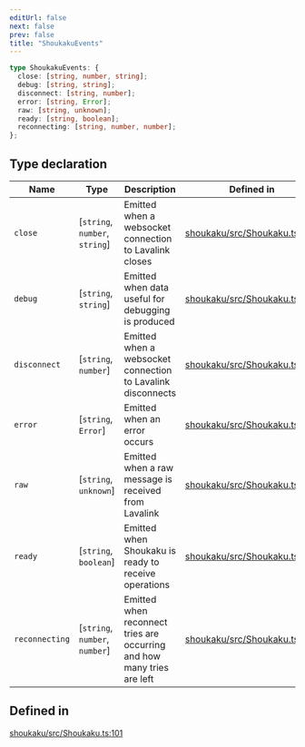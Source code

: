 ```yaml
---
editUrl: false
next: false
prev: false
title: "ShoukakuEvents"
---
```


```ts
type ShoukakuEvents: {
  close: [string, number, string];
  debug: [string, string];
  disconnect: [string, number];
  error: [string, Error];
  raw: [string, unknown];
  ready: [string, boolean];
  reconnecting: [string, number, number];
};
```

## Type declaration

| Name | Type | Description | Defined in |
| ------ | ------ | ------ | ------ |
| `close` | [`string`, `number`, `string`] | Emitted when a websocket connection to Lavalink closes | [shoukaku/src/Shoukaku.ts:126](https://github.com/shipgirlproject/shoukaku/blob/049b5dc536f3b28e41c5423a707d8a02ac9377a7/src/Shoukaku.ts#L126) |
| `debug` | [`string`, `string`] | Emitted when data useful for debugging is produced | [shoukaku/src/Shoukaku.ts:111](https://github.com/shipgirlproject/shoukaku/blob/049b5dc536f3b28e41c5423a707d8a02ac9377a7/src/Shoukaku.ts#L111) |
| `disconnect` | [`string`, `number`] | Emitted when a websocket connection to Lavalink disconnects | [shoukaku/src/Shoukaku.ts:131](https://github.com/shipgirlproject/shoukaku/blob/049b5dc536f3b28e41c5423a707d8a02ac9377a7/src/Shoukaku.ts#L131) |
| `error` | [`string`, `Error`] | Emitted when an error occurs | [shoukaku/src/Shoukaku.ts:116](https://github.com/shipgirlproject/shoukaku/blob/049b5dc536f3b28e41c5423a707d8a02ac9377a7/src/Shoukaku.ts#L116) |
| `raw` | [`string`, `unknown`] | Emitted when a raw message is received from Lavalink | [shoukaku/src/Shoukaku.ts:136](https://github.com/shipgirlproject/shoukaku/blob/049b5dc536f3b28e41c5423a707d8a02ac9377a7/src/Shoukaku.ts#L136) |
| `ready` | [`string`, `boolean`] | Emitted when Shoukaku is ready to receive operations | [shoukaku/src/Shoukaku.ts:121](https://github.com/shipgirlproject/shoukaku/blob/049b5dc536f3b28e41c5423a707d8a02ac9377a7/src/Shoukaku.ts#L121) |
| `reconnecting` | [`string`, `number`, `number`] | Emitted when reconnect tries are occurring and how many tries are left | [shoukaku/src/Shoukaku.ts:106](https://github.com/shipgirlproject/shoukaku/blob/049b5dc536f3b28e41c5423a707d8a02ac9377a7/src/Shoukaku.ts#L106) |

## Defined in

[shoukaku/src/Shoukaku.ts:101](https://github.com/shipgirlproject/shoukaku/blob/049b5dc536f3b28e41c5423a707d8a02ac9377a7/src/Shoukaku.ts#L101)
